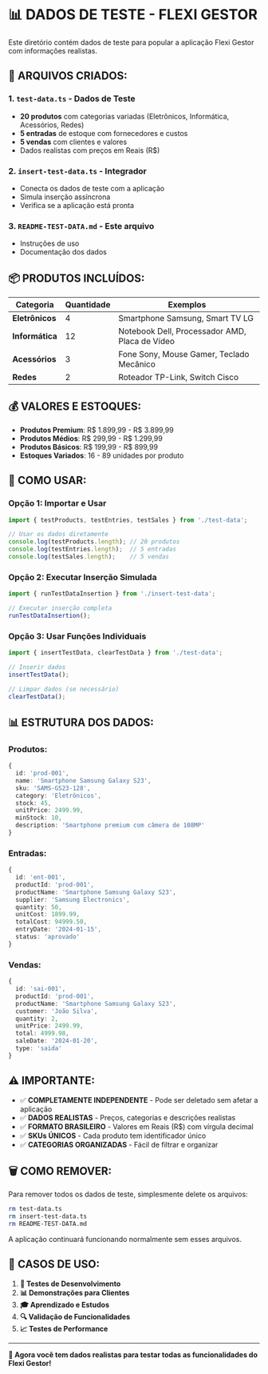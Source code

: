 # 📊 DADOS DE TESTE - FLEXI GESTOR

Este diretório contém dados de teste para popular a aplicação Flexi Gestor com informações realistas.

## 🚀 **ARQUIVOS CRIADOS:**

### 1. `test-data.ts` - Dados de Teste
- **20 produtos** com categorias variadas (Eletrônicos, Informática, Acessórios, Redes)
- **5 entradas** de estoque com fornecedores e custos
- **5 vendas** com clientes e valores
- Dados realistas com preços em Reais (R$)

### 2. `insert-test-data.ts` - Integrador
- Conecta os dados de teste com a aplicação
- Simula inserção assíncrona
- Verifica se a aplicação está pronta

### 3. `README-TEST-DATA.md` - Este arquivo
- Instruções de uso
- Documentação dos dados

## 📦 **PRODUTOS INCLUÍDOS:**

| Categoria | Quantidade | Exemplos |
|-----------|------------|----------|
| **Eletrônicos** | 4 | Smartphone Samsung, Smart TV LG |
| **Informática** | 12 | Notebook Dell, Processador AMD, Placa de Vídeo |
| **Acessórios** | 3 | Fone Sony, Mouse Gamer, Teclado Mecânico |
| **Redes** | 2 | Roteador TP-Link, Switch Cisco |

## 💰 **VALORES E ESTOQUES:**

- **Produtos Premium**: R$ 1.899,99 - R$ 3.899,99
- **Produtos Médios**: R$ 299,99 - R$ 1.299,99
- **Produtos Básicos**: R$ 199,99 - R$ 899,99
- **Estoques Variados**: 16 - 89 unidades por produto

## 🔧 **COMO USAR:**

### **Opção 1: Importar e Usar**
```typescript
import { testProducts, testEntries, testSales } from './test-data';

// Usar os dados diretamente
console.log(testProducts.length); // 20 produtos
console.log(testEntries.length);  // 5 entradas
console.log(testSales.length);    // 5 vendas
```

### **Opção 2: Executar Inserção Simulada**
```typescript
import { runTestDataInsertion } from './insert-test-data';

// Executar inserção completa
runTestDataInsertion();
```

### **Opção 3: Usar Funções Individuais**
```typescript
import { insertTestData, clearTestData } from './test-data';

// Inserir dados
insertTestData();

// Limpar dados (se necessário)
clearTestData();
```

## 📊 **ESTRUTURA DOS DADOS:**

### **Produtos:**
```typescript
{
  id: 'prod-001',
  name: 'Smartphone Samsung Galaxy S23',
  sku: 'SAMS-GS23-128',
  category: 'Eletrônicos',
  stock: 45,
  unitPrice: 2499.99,
  minStock: 10,
  description: 'Smartphone premium com câmera de 108MP'
}
```

### **Entradas:**
```typescript
{
  id: 'ent-001',
  productId: 'prod-001',
  productName: 'Smartphone Samsung Galaxy S23',
  supplier: 'Samsung Electronics',
  quantity: 50,
  unitCost: 1899.99,
  totalCost: 94999.50,
  entryDate: '2024-01-15',
  status: 'aprovado'
}
```

### **Vendas:**
```typescript
{
  id: 'sai-001',
  productId: 'prod-001',
  productName: 'Smartphone Samsung Galaxy S23',
  customer: 'João Silva',
  quantity: 2,
  unitPrice: 2499.99,
  total: 4999.98,
  saleDate: '2024-01-20',
  type: 'saida'
}
```

## ⚠️ **IMPORTANTE:**

- ✅ **COMPLETAMENTE INDEPENDENTE** - Pode ser deletado sem afetar a aplicação
- ✅ **DADOS REALISTAS** - Preços, categorias e descrições realistas
- ✅ **FORMATO BRASILEIRO** - Valores em Reais (R$) com vírgula decimal
- ✅ **SKUs ÚNICOS** - Cada produto tem identificador único
- ✅ **CATEGORIAS ORGANIZADAS** - Fácil de filtrar e organizar

## 🗑️ **COMO REMOVER:**

Para remover todos os dados de teste, simplesmente delete os arquivos:
```bash
rm test-data.ts
rm insert-test-data.ts
rm README-TEST-DATA.md
```

A aplicação continuará funcionando normalmente sem esses arquivos.

## 🎯 **CASOS DE USO:**

1. **🧪 Testes de Desenvolvimento**
2. **📊 Demonstrações para Clientes**
3. **🎓 Aprendizado e Estudos**
4. **🔍 Validação de Funcionalidades**
5. **📈 Testes de Performance**

---

**🎉 Agora você tem dados realistas para testar todas as funcionalidades do Flexi Gestor!**
